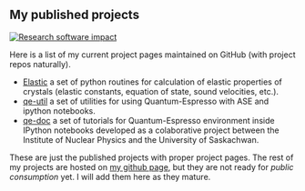 My published projects
-----------
[![Research software impact](http://depsy.org/api/person/365040/badge.svg)](http://depsy.org/person/365040)


Here is a list of my current project pages maintained on GitHub (with project repos naturally).

* [Elastic](http://jochym.github.io/Elastic) a set of python routines for calculation of elastic properties of crystals (elastic constants, equation of state, sound velocities, etc.).
* [qe-util](http://jochym.github.io/qe-util) a set of utilities for using Quantum-Espresso with ASE and ipython notebooks.
* [qe-doc](http://jochym.github.io/qe-doc) a set of tutorials for Quantum-Espresso environment inside IPython notebooks developed as a colaborative project between the Institute of Nuclear Physics and the University of Saskachwan. 

These are just the published projects with proper project pages. The rest of my projects are hosted on [my github page](http://github.com/jochym), but they are not ready for *public consumption* yet. I will add them here as they mature.


